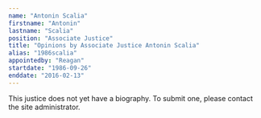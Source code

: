 ```yaml
---
name: "Antonin Scalia"
firstname: "Antonin"
lastname: "Scalia"
position: "Associate Justice"
title: "Opinions by Associate Justice Antonin Scalia"
alias: "1986scalia"
appointedby: "Reagan"
startdate: "1986-09-26"
enddate: "2016-02-13"
---
```

This justice does not yet have a biography. To submit one, please contact the site administrator.
